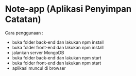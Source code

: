 # Note-app (Aplikasi Penyimpan Catatan)

Cara penggunaan :
- buka folder back-end dan lakukan npm install
- buka folder front-end dan lakukan npm install
- jalankan server MongoDB
- buka folder back-end dan lakukan npm start
- buka folder front-end dan lakukan npm start
- aplikasi muncul di browser